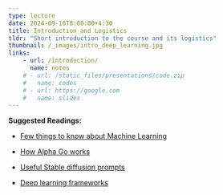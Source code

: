 ```yaml
---
type: lecture
date: 2024-09-16T8:00:00+4:30
title: Introduction and Logistics
tldr: "Short introduction to the course and its logistics"
thumbnail: /_images/intro_deep_learning.jpg
links: 
    - url: /introduction/
      name: notes
    # - url: /static_files/presentations/code.zip
    #   name: codes
    # - url: https://google.com
    #   name: slides
---
```

**Suggested Readings:**
- [Few things to know about Machine Learning](https://homes.cs.washington.edu/~pedrod/papers/cacm12.pdf)
- [ How Alpha Go works](https://jonathan-hui.medium.com/alphago-how-it-works-technically-26ddcc085319)
- [Useful Stable diffusion prompts](https://medium.com/phygital/top-40-useful-prompts-for-stable-diffusion-xl-008c03dd0557)

- [Deep learning frameworks](https://developer.nvidia.com/deep-learning-frameworks)

